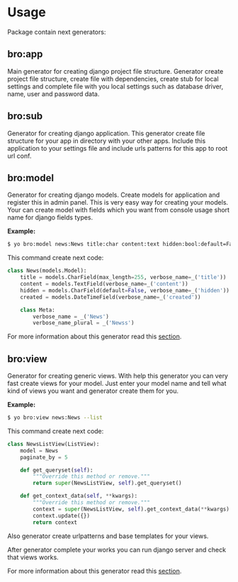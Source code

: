 # Usage

Package contain next generators:

## bro:app

Main generator for creating django project file structure. Generator create
project file structure, create file with dependencies, create stub for local
settings and complete file with you local settings such as database driver,
name, user and password data.

## bro:sub

Generator for creating django application. This generator create file structure
for your app in directory with your other apps. Include this application to your
settings file and include urls patterns for this app to root url conf.

## bro:model

Generator for creating django models. Create models for application and register
this in admin panel. This is very easy way for creating your models. Your can
create model with fields which you want from console usage short name for django
fields types.

**Example:**

```bash
$ yo bro:model news:News title:char content:text hidden:bool:default=False created:datetime
```

This command create next code:

```python
class News(models.Model):
    title = models.CharField(max_length=255, verbose_name=_('title'))
    content = models.TextField(verbose_name=_('content'))
    hidden = models.CharField(default=False, verbose_name=_('hidden'))
    created = models.DateTimeField(verbose_name=_('created'))

    class Meta:
        verbose_name = _('News')
        verbose_name_plural = _('Newss')
```

For more information about this generator read this [section]().

## bro:view

Generator for creating generic views. With help this generator you can very fast
create views for your model. Just enter your model name and tell what kind of views
you want and generator create them for you.

**Example:**

```bash
$ yo bro:view news:News --list
```

This command create next code:

```python
class NewsListView(ListView):
    model = News
    paginate_by = 5

    def get_queryset(self):
        """Override this method or remove."""
        return super(NewsListView, self).get_queryset()

    def get_context_data(self, **kwargs):
        """Override this method or remove."""
        context = super(NewsListView, self).get_context_data(**kwargs)
        context.update({})
        return context
```

Also generator create urlpatterns and base templates for your views.

After generator complete your works you can run django server and check that
views works.

For more information about this generator read this [section]().
